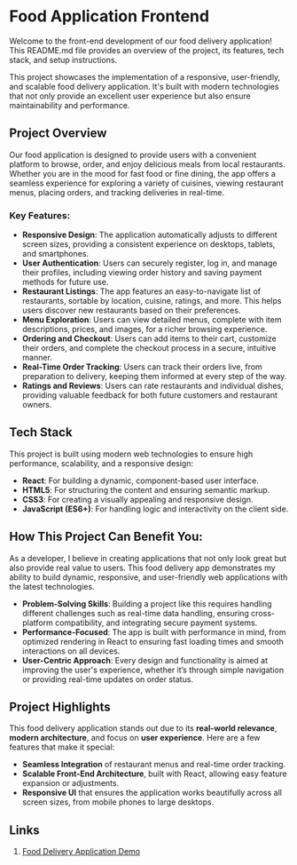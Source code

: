 # Food Application Frontend

Welcome to the front-end development of our food delivery application! This README.md file provides an overview of the project, its features, tech stack, and setup instructions.

This project showcases the implementation of a responsive, user-friendly, and scalable food delivery application. It's built with modern technologies that not only provide an excellent user experience but also ensure maintainability and performance.

## Project Overview
Our food application is designed to provide users with a convenient platform to browse, order, and enjoy delicious meals from local restaurants. Whether you are in the mood for fast food or fine dining, the app offers a seamless experience for exploring a variety of cuisines, viewing restaurant menus, placing orders, and tracking deliveries in real-time.

### Key Features:
* **Responsive Design**: The application automatically adjusts to different screen sizes, providing a consistent experience on desktops, tablets, and smartphones.
* **User Authentication**: Users can securely register, log in, and manage their profiles, including viewing order history and saving payment methods for future use.
* **Restaurant Listings**: The app features an easy-to-navigate list of restaurants, sortable by location, cuisine, ratings, and more. This helps users discover new restaurants based on their preferences.
* **Menu Exploration**: Users can view detailed menus, complete with item descriptions, prices, and images, for a richer browsing experience.
* **Ordering and Checkout**: Users can add items to their cart, customize their orders, and complete the checkout process in a secure, intuitive manner.
* **Real-Time Order Tracking**: Users can track their orders live, from preparation to delivery, keeping them informed at every step of the way.
* **Ratings and Reviews**: Users can rate restaurants and individual dishes, providing valuable feedback for both future customers and restaurant owners.

## Tech Stack
This project is built using modern web technologies to ensure high performance, scalability, and a responsive design:

* **React**: For building a dynamic, component-based user interface.
* **HTML5**: For structuring the content and ensuring semantic markup.
* **CSS3**: For creating a visually appealing and responsive design.
* **JavaScript (ES6+)**: For handling logic and interactivity on the client side.

## How This Project Can Benefit You:
As a developer, I believe in creating applications that not only look great but also provide real value to users. This food delivery app demonstrates my ability to build dynamic, responsive, and user-friendly web applications with the latest technologies.

* **Problem-Solving Skills**: Building a project like this requires handling different challenges such as real-time data handling, ensuring cross-platform compatibility, and integrating secure payment systems.
* **Performance-Focused**: The app is built with performance in mind, from optimized rendering in React to ensuring fast loading times and smooth interactions on all devices.
* **User-Centric Approach**: Every design and functionality is aimed at improving the user's experience, whether it’s through simple navigation or providing real-time updates on order status.

## Project Highlights
This food delivery application stands out due to its **real-world relevance**, **modern architecture**, and focus on **user experience**. Here are a few features that make it special:
* **Seamless Integration** of restaurant menus and real-time order tracking.
* **Scalable Front-End Architecture**, built with React, allowing easy feature expansion or adjustments.
* **Responsive UI** that ensures the application works beautifully across all screen sizes, from mobile phones to large desktops.

## Links
1. [Food Delivery Application Demo](https://food-deliveryb.vercel.app/)
